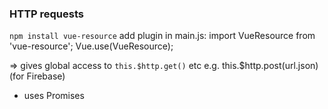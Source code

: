### HTTP requests
`npm install vue-resource`
add plugin in main.js:
import VueResource from 'vue-resource';
Vue.use(VueResource);

=> gives global access to `this.$http.get()` etc
e.g. this.$http.post(url.json) (for Firebase)
- uses Promises
